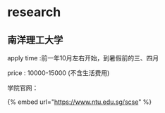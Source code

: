 # research

## 南洋理工大学

apply time :前一年10月左右开始，到暑假前的三、四月

price : 10000-15000 (不含生活费用)

学院官网：

{% embed url="https://www.ntu.edu.sg/scse" %}

